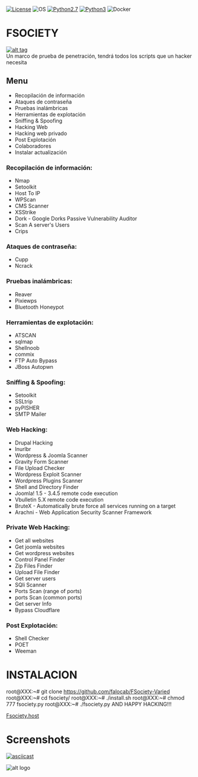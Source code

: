 [![License](https://img.shields.io/badge/License-MIT-blue.svg?style=flat-square)](https://github.com/Manisso/fsociety/blob/master/LICENSE) ![OS](https://img.shields.io/badge/Tested%20On-Linux%20|%20OSX%20|%20Windows%20|%20Android-yellowgreen.svg?style=flat-square) [![Python2.7](https://img.shields.io/badge/Python-2.7-green.svg?style=flat-square)](https://www.python.org/downloads/release/python-2714/) [![Python3](https://img.shields.io/badge/Python-3-green.svg?style=flat-square)](https://github.com/Manisso/fsociety/tree/python3) ![Docker](https://img.shields.io/docker/automated/jrottenberg/ffmpeg.svg?style=flat-square)

# FSOCIETY
[![alt tag](http://nikolaskama.me/content/images/2016/07/mr-robot-1.gif)](https://wikipedia.org/wiki/Mr._Robot)<br/>
Un marco de prueba de penetración, tendrá todos los scripts que un hacker necesita
## Menu
- Recopilación de información
- Ataques de contraseña
- Pruebas inalámbricas
- Herramientas de explotación
- Sniffing & Spoofing
- Hacking Web
- Hacking web privado
- Post Explotación
- Colaboradores
- Instalar actualización

### Recopilación de información:

- Nmap
- Setoolkit
- Host To IP
- WPScan
- CMS Scanner
- XSStrike
- Dork - Google Dorks Passive Vulnerability Auditor
- Scan A server's Users
- Crips

### Ataques de contraseña:
- Cupp
- Ncrack

### Pruebas inalámbricas:
- Reaver
- Pixiewps
- Bluetooth Honeypot

### Herramientas de explotación:
- ATSCAN
- sqlmap
- Shellnoob
- commix
- FTP Auto Bypass
- JBoss Autopwn

### Sniffing & Spoofing:

- Setoolkit
- SSLtrip
- pyPISHER
- SMTP Mailer

### Web Hacking:

- Drupal Hacking
- Inurlbr
- Wordpress & Joomla Scanner
- Gravity Form Scanner
- File Upload Checker
- Wordpress Exploit Scanner
- Wordpress Plugins Scanner
- Shell and Directory Finder
- Joomla! 1.5 - 3.4.5 remote code execution
- Vbulletin 5.X remote code execution
- BruteX - Automatically brute force all services running on a target
- Arachni - Web Application Security Scanner Framework

### Private Web Hacking:
- Get all websites
- Get joomla websites
- Get wordpress websites
- Control Panel Finder
- Zip Files Finder
- Upload File Finder
- Get server users
- SQli Scanner
- Ports Scan (range of ports)
- ports Scan (common ports)
- Get server Info
- Bypass Cloudflare

### Post Explotación:
- Shell Checker
- POET
- Weeman

# INSTALACION

root@XXX:~# git clone https://github.com/falocab/FSociety-Varied
root@XXX:~# cd fsociety/
root@XXX:~# ./install.sh
root@XXX:~# chmod 777 fsociety.py
root@XXX:~# ./fsociety.py
AND HAPPY HACKING!!!

[Fsociety.host](https://fsociety.host/)

# Screenshots

[![asciicast](https://asciinema.org/a/URj2nvpbYpeJyJe43KlASZ7fz.png)](https://asciinema.org/a/URj2nvpbYpeJyJe43KlASZ7fz)

![alt logo](https://media.giphy.com/media/xT0xeFxyHAKirrLa24/giphy.gif)

